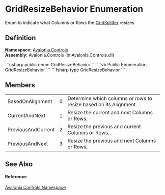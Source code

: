 # GridResizeBehavior Enumeration


Enum to indicate what Columns or Rows the <a href="T_Avalonia_Controls_GridSplitter">GridSplitter</a> resizes.



## Definition
**Namespace:** <a href="N_Avalonia_Controls">Avalonia.Controls</a>  
**Assembly:** Avalonia.Controls (in Avalonia.Controls.dll)

<Tabs groupId="api-code-preview">
<TabItem value="csharp" label="C#">
```csharp
public enum GridResizeBehavior
```
</TabItem>
<TabItem value="vb" label="VB">
```vb
Public Enumeration GridResizeBehavior
```
</TabItem>
<TabItem value="fsharp" label="F#">
```fsharp
type GridResizeBehavior
```
</TabItem>
</Tabs>



## Members
<table>
<tr>
<td>BasedOnAlignment</td>
<td>0</td>
<td>Determine which columns or rows to resize based on its Alignment.</td>
</tr>
<tr>
<td>CurrentAndNext</td>
<td>1</td>
<td>Resize the current and next Columns or Rows.</td>
</tr>
<tr>
<td>PreviousAndCurrent</td>
<td>2</td>
<td>Resize the previous and current Columns or Rows.</td>
</tr>
<tr>
<td>PreviousAndNext</td>
<td>3</td>
<td>Resize the previous and next Columns or Rows.</td>
</tr>
</table>

## See Also


#### Reference
<a href="N_Avalonia_Controls">Avalonia.Controls Namespace</a>  

